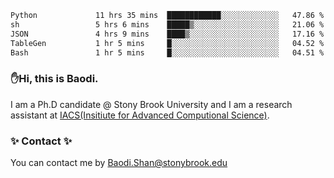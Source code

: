 <!--START_SECTION:waka-->

```txt
Python             11 hrs 35 mins  ████████████░░░░░░░░░░░░░   47.86 %
sh                 5 hrs 6 mins    █████▒░░░░░░░░░░░░░░░░░░░   21.06 %
JSON               4 hrs 9 mins    ████▒░░░░░░░░░░░░░░░░░░░░   17.16 %
TableGen           1 hr 5 mins     █░░░░░░░░░░░░░░░░░░░░░░░░   04.52 %
Bash               1 hr 5 mins     █░░░░░░░░░░░░░░░░░░░░░░░░   04.51 %
```

<!--END_SECTION:waka-->

### ✋Hi, this is Baodi. 

I am a Ph.D candidate @ Stony Brook University and I am a research assistant at [IACS(Insitiute for Advanced Computional Science)](https://iacs.stonybrook.edu/).

### ✨ Contact ✨

You can contact me by [Baodi.Shan@stonybrook.edu](mailto:Baodi.Shan@stonybrook.edu)





<!--
[![Anurag's GitHub stats](https://github-readme-stats.vercel.app/api?username=lwshanbd&theme=jolly&show_icons=true&count_private=true&include_all_commits=true)](https://github.com/anuraghazra/github-readme-stats)
**lwshanbd/lwshanbd** is a ✨ _special_ ✨ repository because its `README.md` (this file) appears on your GitHub profile.

Here are some ideas to get you started:

- 🔭 I’m currently working on ...
- 🌱 I’m currently learning ...
- 👯 I’m looking to collaborate on ...
- 🤔 I’m looking for help with ...
- 💬 Ask me about ...
- 📫 How to reach me: ...
- 😄 Pronouns: ...
- ⚡ Fun fact: ...
-->
